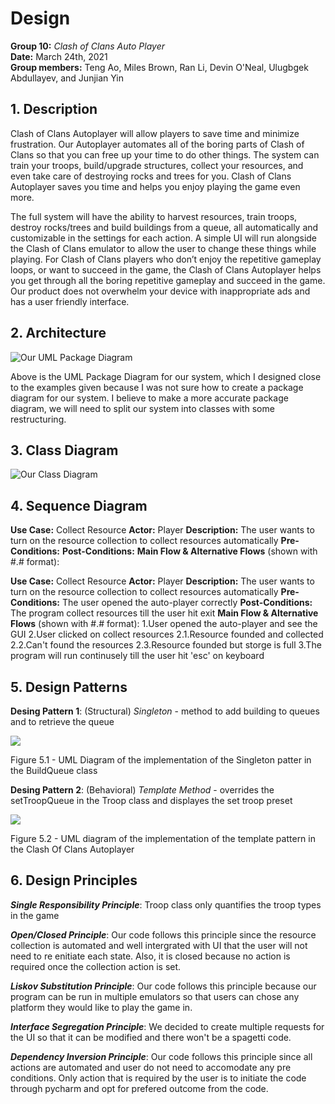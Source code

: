 # Design

**Group 10:** _Clash of Clans Auto Player_\
**Date:** March 24th, 2021\
**Group members:** Teng Ao, Miles Brown, Ran Li, Devin O'Neal, Ulugbgek Abdullayev, and Junjian Yin

## 1. Description

Clash of Clans Autoplayer will allow players to save time and minimize frustration. Our Autoplayer automates all of the boring parts of Clash of Clans so that you can free up your time to do other things. The system can train your troops, build/upgrade structures, collect your resources, and even take care of destroying rocks and trees for you. Clash of Clans Autoplayer saves you time and helps you enjoy playing the game even more.

The full system will have the ability to harvest resources, train troops, destroy rocks/trees and build buildings from a queue, all automatically and customizable in the settings for each action. A simple UI will run alongside the Clash of Clans emulator to allow the user to change these things while playing. For Clash of Clans players who don’t enjoy the repetitive gameplay loops, or want to succeed in the game, the Clash of Clans Autoplayer helps you get through all the boring repetitive gameplay and succeed in the game. Our product does not overwhelm your device with inappropriate ads and has a user friendly interface.

## 2. Architecture

![Our UML Package Diagram](https://github.com/OneTinySauce/Clash-Of-Clans-Auto-Player/blob/main/screenshots/Autoplayer%20Package%20Diagram.png?raw=true)

Above is the UML Package Diagram for our system, which I designed close to the examples given because I was not sure how to create a package diagram for our system. I believe to make a more accurate package diagram, we will need to split our system into classes with some restructuring.

## 3. Class Diagram

![Our Class Diagram](https://github.com/OneTinySauce/Clash-Of-Clans-Auto-Player/blob/main/D5%20Class%20Diagram.PNG)

## 4. Sequence Diagram
**Use Case:** Collect Resource
**Actor:** Player
**Description:** The user wants to turn on the resource collection to collect resources automatically
**Pre-Conditions:** 
**Post-Conditions:** 
**Main Flow & Alternative Flows** (shown with #.# format):

**Use Case:** Collect Resource
**Actor:** Player
**Description:** The user wants to turn on the resource collection to collect resources automatically
**Pre-Conditions:** The user opened the auto-player correctly
**Post-Conditions:** The program collect resources till the user hit exit
**Main Flow & Alternative Flows** (shown with #.# format): 
1.User opened the auto-player and see the GUI
2.User clicked on collect resources
 2.1.Resource founded and collected
 2.2.Can't found the resources
 2.3.Resource founded but storge is full
3.The program will run continusely till the user hit 'esc' on keyboard

## 5. Design Patterns

**Desing Pattern 1**: (Structural) *Singleton* - method to add building to queues and to retrieve the queue

![](https://github.com/OneTinySauce/Clash-Of-Clans-Auto-Player/blob/main/buildingQueue.PNG)

Figure 5.1 - UML Diagram of the implementation of the Singleton patter in the BuildQueue class

**Desing Pattern 2**: (Behavioral) *Template Method* - overrides the setTroopQueue in the Troop class and displayes the set troop preset

![](https://github.com/OneTinySauce/Clash-Of-Clans-Auto-Player/blob/main/behavioral.PNG)

Figure 5.2 - UML diagram of the implementation of the template pattern in the Clash Of Clans Autoplayer

## 6. Design Principles

***Single Responsibility Principle***: Troop class only quantifies the troop types in the game

***Open/Closed Principle***: Our code follows this principle since the resource collection is automated and well intergrated with UI that the user will not need to re enitiate each state. Also, it is closed because no action is required once the collection action is set.

***Liskov Substitution Principle***: Our code follows this principle because our program can be run in multiple emulators so that users can chose any platform they would like to play the game in.

***Interface Segregation Principle***: We decided to create multiple requests for the UI so that it can be modified and there won't be a spagetti code.

***Dependency Inversion Principle***: Our code follows this principle since all actions are automated and user do not need to accomodate any pre conditions. Only action that is required by the user is to initiate the code through pycharm and opt for prefered outcome from the code.
